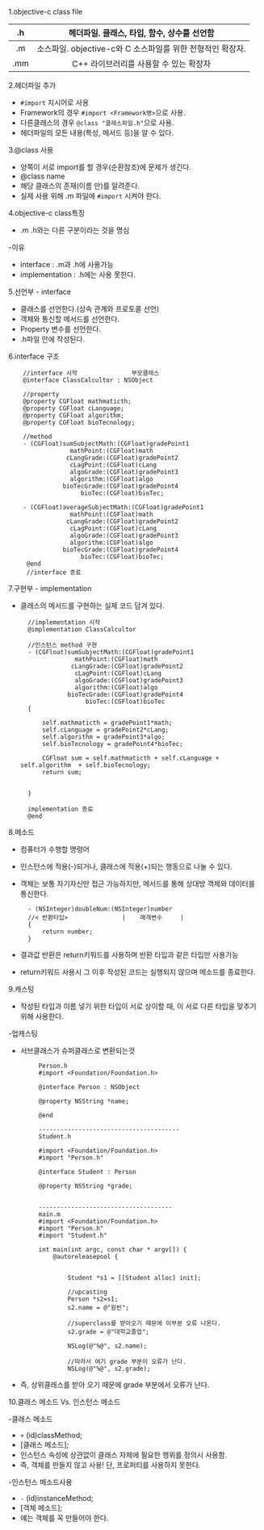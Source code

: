 1.objective-c class file

|.h	| 헤더파일. 클래스, 타입, 함수, 상수를 선언함|
|:-:|:-:|
| .m| 소스파일. objective-c와 C 소스파일를 위한 전형적인 확장자.  	|
| .mm	| C++ 라이브러리를 사용할 수 있는 확장자	|

2.헤더파일 추가

* `#import` 지시어로 사용
* Framework의 경우 `#import <Framework명>`으로 사용.
* 다른클래스의 경우 `@class "클래스파일.h"`으로 사용.
* 헤더파일의 모든 내용(특성, 메서드 등)을 알 수 있다.

3.@class 사용

* 양쪽이 서로 import를 할 경우(순환참조)에 문제가 생긴다. 
* @class name
* 해당 클래스의 존재(이름 만)를 알려준다.
* 실제 사용 위해 .m 파일에 `#import` 시켜야 한다.

4.objective-c class특징

* .m .h와는 다른 구분이라는 것을 명심

 -이유

 * interface :  .m과 .h에 사용가능
 * implementation : .h에는 사용 못한다.

5.선언부 - interface

* 클래스를 선언한다.(상속 관계와 프로토콜 선언)
* 객체와 통신할 메서드를 선언한다.
* Property 변수를 선언한다.
* .h파일 안에 작성된다.

6.interface 구조

		
		//interface 시작 				 부모클래스
		@interface ClassCalcultor : NSObject
		
		//property
		@property CGFloat mathmaticth;
		@property CGFloat cLanguage;
		@property CGFloat algorithm;
		@property CGFloat bioTecnology;
		
		//method
		- (CGFloat)sumSubjectMath:(CGFloat)gradePoint1
		             mathPoint:(CGFloat)math
		            cLangGrade:(CGFloat)gradePoint2
		             cLagPoint:(CGFloat)cLang
		             algoGrade:(CGFloat)gradePoint3
		             algorithm:(CGFloat)algo
		           bioTecGrade:(CGFloat)gradePoint4
		                bioTec:(CGFloat)bioTec;
		
		- (CGFloat)averageSubjectMath:(CGFloat)gradePoint1
		             mathPoint:(CGFloat)math
		            cLangGrade:(CGFloat)gradePoint2
		             cLagPoint:(CGFloat)cLang
		             algoGrade:(CGFloat)gradePoint3
		             algorithm:(CGFloat)algo
		           bioTecGrade:(CGFloat)gradePoint4
		                bioTec:(CGFloat)bioTec;
		 @end
		 //interface 종료


7.구현부 - implementation

* 클래스의 메서드를 구현하는 실제 코드 담겨 있다.

		//implementation 시작
		@implementation ClassCalcultor
		
		//인스턴스 method 구현
		- (CGFloat)sumSubjectMath:(CGFloat)gradePoint1
		             mathPoint:(CGFloat)math
		            cLangGrade:(CGFloat)gradePoint2
		             cLagPoint:(CGFloat)cLang
		             algoGrade:(CGFloat)gradePoint3
		             algorithm:(CGFloat)algo
		           bioTecGrade:(CGFloat)gradePoint4
		                bioTec:(CGFloat)bioTec
		{
		    
		    self.mathmaticth = gradePoint1*math;
		    self.cLanguage = gradePoint2*cLang;
		    self.algorithm = gradePoint3*algo;
		    self.bioTecnology = gradePoint4*bioTec;
		    
		    CGFloat sum = self.mathmaticth + self.cLanguage + self.algorithm  + self.bioTecnology;
		    return sum;
			
		    
		}
		
		implementation 종료
		@end
		
		
8.메소드

* 컴퓨터가 수행할 명령어
* 인스턴스에 적용(-)되거나, 클래스에 적용(+)되는 행동으로 나눌 수 있다.
* 객체는 보통 자기자신만 접근 가능하지만, 메서드를 통해 상대방 객체와 데이터를 통신한다.

		- (NSInteger)doubleNum:(NSInteger)number
		//<	반환타입>				|    매개변수     |
		{
			return number; 
		}
* 결과값 반환은 return키워드를 사용하며 반환 타입과 같은 타입만 사용가능
* return키워드 사용시 그 이후 작성된 코드는 실행되지 않으며 메소드를 종료한다.

9.캐스팅

* 작성된 타입과 이름 넣기 위한 타입이 서로 상이할 때, 이 서로 다른 타입을 맞추기 위해 사용한다.

 -업캐스팅
 
 * 서브클래스가 슈퍼클래스로 변환되는것
 
			Person.h
			#import <Foundation/Foundation.h>
			
			@interface Person : NSObject
			
			@property NSString *name;
			
			@end
	
			---------------------------------------
			Student.h
			
			#import <Foundation/Foundation.h>
			#import "Person.h"
			
			@interface Student : Person
			
			@property NSString *grade;
	  		
	  		
	  		-------------------------------------
			main.m
			#import <Foundation/Foundation.h>
			#import "Person.h"
			#import "Student.h"
			
			int main(int argc, const char * argv[]) {
			    @autoreleasepool {
			
			        
			        Student *s1 = [[Student alloc] init];
			        
			        //upcasting
			        Person *s2=s1;
			        s2.name = @"원빈";
			        
			        //superclass를 받아오기 때문에 이부분 오류 나온다.
			        s2.grade = @"대학교졸업";
			        
			        NSLog(@"%@", s2.name);
			        
			        //따라서 여기 grade 부분이 오류가 난다.
			        NSLog(@"%@", s2.grade); 

* 즉, 상위클래스를 받아 오기 때문에 grade 부분에서 오류가 난다.

10.클래스 메소드 Vs. 인스턴스 메소드

-클래스 메소드
  
* `+` (id)classMethod;
* [클래스 메소드];
* 인스턴스 속성에 상관없이 클래스 자체에 필요한 행위를 정의시 사용함.
* 즉, 객체를 만들지 않고 사용! 단, 프로퍼티를 사용하지 못한다.

-인스턴스 메소드사용

*  `-` (id)instanceMethod;
*  [객체 메소드];
*  얘는 객체를 꼭 만들어야 한다.